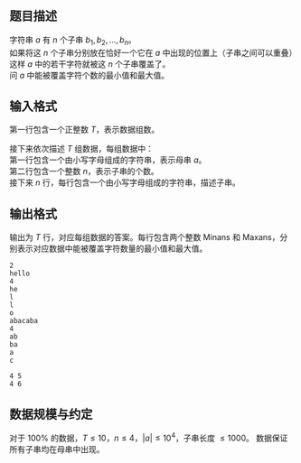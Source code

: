 ## 题目描述

字符串 $a$ 有 $n$ 个子串 $b_1,b_2, \dots , b_n$。  
如果将这 $n$ 个子串分别放在恰好一个它在 $a$ 中出现的位置上（子串之间可以重叠）这样 $a$ 中的若干字符就被这 $n$ 个子串覆盖了。  
问 $a$ 中能被覆盖字符个数的最小值和最大值。

## 输入格式

第一行包含一个正整数 $T$，表示数据组数。

接下来依次描述 $T$ 组数据，每组数据中：  
第一行包含一个由小写字母组成的字符串，表示母串 $a$。  
第二行包含一个整数 $n$，表示子串的个数。  
接下来 $n$ 行，每行包含一个由小写字母组成的字符串，描述子串。

## 输出格式

输出为 $T$ 行，对应每组数据的答案。每行包含两个整数 Minans 和 Maxans，分别表示对应数据中能被覆盖字符数量的最小值和最大值。

```input1
2
hello
4
he
l
l
o
abacaba
4
ab
ba
a
c
```

```output1
4 5
4 6
```

## 数据规模与约定

对于 $100\%$ 的数据，$T \leq 10$，$n \leq 4$，$|a| \leq 10^4$，子串长度 $\leq 1000$。
数据保证所有子串均在母串中出现。